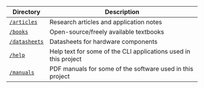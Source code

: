| Directory                                  | Description                                                     |
| ------------------------------------------ | --------------------------------------------------------------- |
| [`/articles`](docs/resources/articles)     | Research articles and application notes                         |
| [`/books`](docs/resources/books)           | Open-source/freely available textbooks                          |
| [`/datasheets`](docs/resources/datasheets) | Datasheets for hardware components                              |
| [`/help`](docs/resources/help)             | Help text for some of the CLI applications used in this project |
| [`/manuals`](docs/resources/manuals)       | PDF manuals for some of the software used in this project       |
